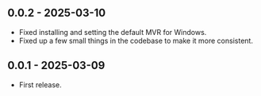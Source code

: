## 0.0.2 - 2025-03-10

- Fixed installing and setting the default MVR for Windows.
- Fixed up a few small things in the codebase to make it more consistent.

## 0.0.1 - 2025-03-09

- First release.
